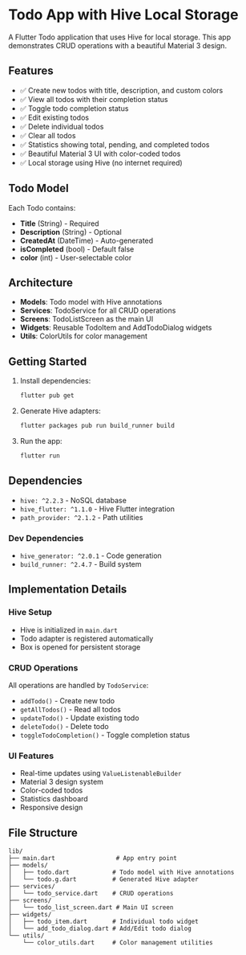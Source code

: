 # Todo App with Hive Local Storage

A Flutter Todo application that uses Hive for local storage. This app demonstrates CRUD operations with a beautiful Material 3 design.

## Features

- ✅ Create new todos with title, description, and custom colors
- ✅ View all todos with their completion status
- ✅ Toggle todo completion status
- ✅ Edit existing todos
- ✅ Delete individual todos
- ✅ Clear all todos
- ✅ Statistics showing total, pending, and completed todos
- ✅ Beautiful Material 3 UI with color-coded todos
- ✅ Local storage using Hive (no internet required)

## Todo Model

Each Todo contains:

- **Title** (String) - Required
- **Description** (String) - Optional
- **CreatedAt** (DateTime) - Auto-generated
- **isCompleted** (bool) - Default false
- **color** (int) - User-selectable color

## Architecture

- **Models**: Todo model with Hive annotations
- **Services**: TodoService for all CRUD operations
- **Screens**: TodoListScreen as the main UI
- **Widgets**: Reusable TodoItem and AddTodoDialog widgets
- **Utils**: ColorUtils for color management

## Getting Started

1. Install dependencies:

   ```bash
   flutter pub get
   ```

2. Generate Hive adapters:

   ```bash
   flutter packages pub run build_runner build
   ```

3. Run the app:
   ```bash
   flutter run
   ```

## Dependencies

- `hive: ^2.2.3` - NoSQL database
- `hive_flutter: ^1.1.0` - Hive Flutter integration
- `path_provider: ^2.1.2` - Path utilities

### Dev Dependencies

- `hive_generator: ^2.0.1` - Code generation
- `build_runner: ^2.4.7` - Build system

## Implementation Details

### Hive Setup

- Hive is initialized in `main.dart`
- Todo adapter is registered automatically
- Box is opened for persistent storage

### CRUD Operations

All operations are handled by `TodoService`:

- `addTodo()` - Create new todo
- `getAllTodos()` - Read all todos
- `updateTodo()` - Update existing todo
- `deleteTodo()` - Delete todo
- `toggleTodoCompletion()` - Toggle completion status

### UI Features

- Real-time updates using `ValueListenableBuilder`
- Material 3 design system
- Color-coded todos
- Statistics dashboard
- Responsive design

## File Structure

```
lib/
├── main.dart                 # App entry point
├── models/
│   ├── todo.dart            # Todo model with Hive annotations
│   └── todo.g.dart          # Generated Hive adapter
├── services/
│   └── todo_service.dart    # CRUD operations
├── screens/
│   └── todo_list_screen.dart # Main UI screen
├── widgets/
│   ├── todo_item.dart       # Individual todo widget
│   └── add_todo_dialog.dart # Add/Edit todo dialog
└── utils/
    └── color_utils.dart     # Color management utilities
```
